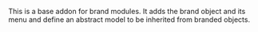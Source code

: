 This is a base addon for brand modules. It adds the brand object and its
menu and define an abstract model to be inherited from branded objects.
